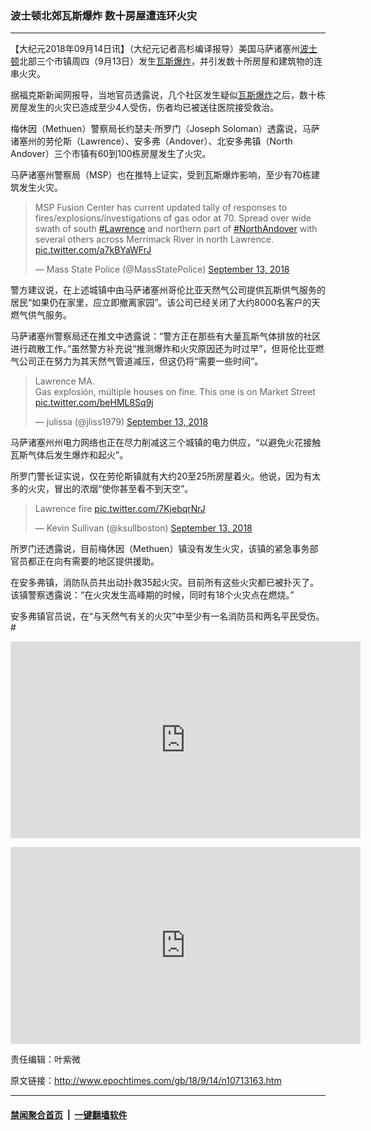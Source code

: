 ### 波士顿北郊瓦斯爆炸 数十房屋遭连环火灾
------------------------

<p>【大纪元2018年09月14日讯】（大纪元记者高杉编译报导）美国马萨诸塞州<a href="http://www.epochtimes.com/gb/tag/%E6%B3%A2%E5%A3%AB%E9%A1%BF.html">波士顿</a>北部三个市镇周四（9月13日）发生<a href="http://www.epochtimes.com/gb/tag/%E7%93%A6%E6%96%AF.html">瓦斯</a><a href="http://www.epochtimes.com/gb/tag/%E7%88%86%E7%82%B8.html">爆炸</a>，并引发数十所房屋和建筑物的连串火灾。</p>
<p>据福克斯新闻网报导，当地官员透露说，几个社区发生疑似<a href="http://www.epochtimes.com/gb/tag/%E7%93%A6%E6%96%AF.html">瓦斯</a><a href="http://www.epochtimes.com/gb/tag/%E7%88%86%E7%82%B8.html">爆炸</a>之后，数十栋房屋发生的火灾已造成至少4人受伤，伤者均已被送往医院接受救治。</p>
<p>梅休因（Methuen）警察局长约瑟夫‧所罗门（Joseph Soloman）透露说，马萨诸塞州的劳伦斯（Lawrence）、安多弗（Andover）、北安多弗镇（North Andover）三个市镇有60到100栋房屋发生了火灾。</p>
<p>马萨诸塞州警察局（MSP）也在推特上证实，受到瓦斯爆炸影响，至少有70栋建筑发生火灾。</p>
<blockquote class="twitter-tweet" data-lang="en">
<p dir="ltr" lang="en">MSP Fusion Center has current updated tally of responses to fires/explosions/investigations of gas odor at 70. Spread over wide swath of south <a href="https://twitter.com/hashtag/Lawrence?src=hash&amp;ref_src=twsrc%5Etfw">#Lawrence</a> and northern part of <a href="https://twitter.com/hashtag/NorthAndover?src=hash&amp;ref_src=twsrc%5Etfw">#NorthAndover</a> with several others across Merrimack River in north Lawrence. <a href="https://t.co/a7kBYaWFrJ">pic.twitter.com/a7kBYaWFrJ</a></p>
<p>— Mass State Police (@MassStatePolice) <a href="https://twitter.com/MassStatePolice/status/1040380980815687680?ref_src=twsrc%5Etfw">September 13, 2018</a></p></blockquote>
<p><script async src="https://platform.twitter.com/widgets.js" charset="utf-8"></script></p>
<p>警方建议说，在上述城镇中由马萨诸塞州哥伦比亚天然气公司提供瓦斯供气服务的居民“如果仍在家里，应立即撤离家园”。该公司已经关闭了大约8000名客户的天燃气供气服务。</p>
<p>马萨诸塞州警察局还在推文中透露说：“警方正在那些有大量瓦斯气体排放的社区进行疏散工作。”虽然警方补充说“推测爆炸和火灾原因还为时过早”，但哥伦比亚燃气公司正在努力为其天然气管道减压，但这仍将“需要一些时间”。</p>
<blockquote class="twitter-tweet" data-lang="en">
<p dir="ltr" lang="es">Lawrence MA.<br />
Gas explosión, múltiple houses on fine. This one is on Market Street <a href="https://t.co/beHML8Sq9j">pic.twitter.com/beHML8Sq9j</a></p>
<p>— julissa (@jliss1979) <a href="https://twitter.com/jliss1979/status/1040343839926611968?ref_src=twsrc%5Etfw">September 13, 2018</a></p></blockquote>
<p><script async src="https://platform.twitter.com/widgets.js" charset="utf-8"></script></p>
<p>马萨诸塞州州电力网络也正在尽力削减这三个城镇的电力供应，“以避免火花接触瓦斯气体后发生爆炸和起火”。</p>
<p>所罗门警长证实说，仅在劳伦斯镇就有大约20至25所房屋着火。他说，因为有太多的火灾，冒出的浓烟“使你甚至看不到天空”。</p>
<blockquote class="twitter-tweet" data-lang="en">
<p dir="ltr" lang="en">Lawrence fire <a href="https://t.co/7KjebqrNrJ">pic.twitter.com/7KjebqrNrJ</a></p>
<p>— Kevin Sullivan (@ksullboston) <a href="https://twitter.com/ksullboston/status/1040340290865905664?ref_src=twsrc%5Etfw">September 13, 2018</a></p></blockquote>
<p><script async src="https://platform.twitter.com/widgets.js" charset="utf-8"></script></p>
<p>所罗门还透露说，目前梅休因（Methuen）镇没有发生火灾，该镇的紧急事务部官员都正在向有需要的地区提供援助。</p>
<p>在安多弗镇，消防队员共出动扑救35起火灾。目前所有这些火灾都已被扑灭了。该镇警察透露说：“在火灾发生高峰期的时候，同时有18个火灾点在燃烧。”</p>
<p>安多弗镇官员说，在“与天然气有关的火灾”中至少有一名消防员和两名平民受伤。#</p>
<p><iframe src="https://www.youtube.com/embed/irsjDtgVOD0?rel=0" width="560" height="315" frameborder="0" allowfullscreen="allowfullscreen"></iframe></p>
<p><iframe src="https://www.youtube.com/embed/IzCUJ1-BpLA?rel=0" width="560" height="315" frameborder="0" allowfullscreen="allowfullscreen"></iframe></p>
<p>责任编辑：叶紫微</p>

原文链接：http://www.epochtimes.com/gb/18/9/14/n10713163.htm


------------------------
#### [禁闻聚合首页](https://github.com/gfw-breaker/banned-news/blob/master/README.md) &nbsp;|&nbsp;  [一键翻墙软件](https://github.com/gfw-breaker/nogfw/blob/master/README.md)